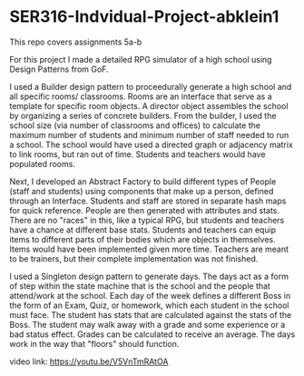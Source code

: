 # SER316-Indvidual-Project-abklein1

This repo covers assignments 5a-b

For this project I made a detailed RPG simulator of a high school using Design Patterns from GoF.

I used a Builder design pattern to proceedurally generate a high school and all specific rooms/ classrooms.
Rooms are an interface that serve as a template for specific room objects. A director object assembles the school
by organizing a series of concrete builders.
From the builder, I used the school size (via number of classrooms and offices) to calculate the maximum number of
students and minimum number of staff needed to run a school. The school would have used a directed graph or adjacency
matrix to link rooms, but ran out of time. Students and teachers would have populated rooms.

Next, I developed an Abstract Factory to build different types of People (staff and students) using components that
make up a person, defined through an Interface. Students and staff are stored in separate hash maps for quick reference.
People are then generated with attributes and stats. There are no "races" in this, like a typical RPG, but students
and teachers have a chance at different base stats. Students and teachers can equip items to different parts of their bodies
which are objects in themselves. Items would have been implemented given more time. Teachers are meant to be trainers, but
their complete implementation was not finished.

I used a Singleton design pattern to generate days. The days act as a form of step within the state machine that is 
the school and the people that attend/work at the school. Each day of the week defines a different Boss in the form of
an Exam, Quiz, or homework, which each student in the school must face. The student has stats that are calculated against
the stats of the Boss. The student may walk away with a grade and some experience or a bad status effect. Grades can be
calculated to receive an average. The days work in the way that "floors" should function.

video link: https://youtu.be/V5VnTmRAtOA
